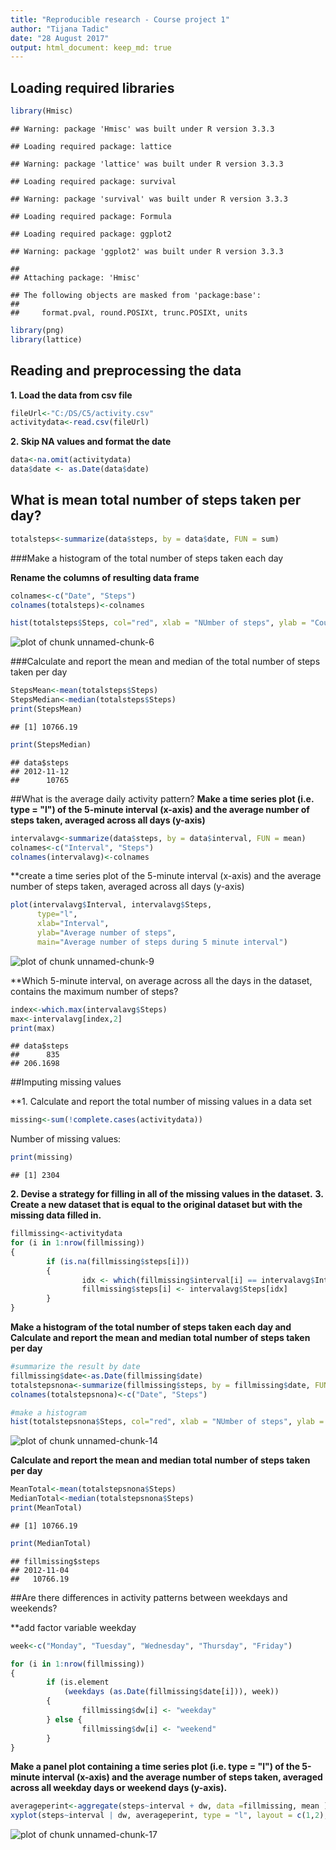 ```yaml
---
title: "Reproducible research - Course project 1"
author: "Tijana Tadic"
date: "28 August 2017"
output: html_document: keep_md: true
---
```




## Loading required libraries

```r
library(Hmisc)
```

```
## Warning: package 'Hmisc' was built under R version 3.3.3
```

```
## Loading required package: lattice
```

```
## Warning: package 'lattice' was built under R version 3.3.3
```

```
## Loading required package: survival
```

```
## Warning: package 'survival' was built under R version 3.3.3
```

```
## Loading required package: Formula
```

```
## Loading required package: ggplot2
```

```
## Warning: package 'ggplot2' was built under R version 3.3.3
```

```
## 
## Attaching package: 'Hmisc'
```

```
## The following objects are masked from 'package:base':
## 
##     format.pval, round.POSIXt, trunc.POSIXt, units
```

```r
library(png)
library(lattice)
```

## Reading and preprocessing the data

**1. Load the data from csv file**

```r
fileUrl<-"C:/DS/C5/activity.csv"
activitydata<-read.csv(fileUrl)
```

**2. Skip NA values and format the date**


```r
data<-na.omit(activitydata)
data$date <- as.Date(data$date)
```

## What is mean total number of steps taken per day?


```r
totalsteps<-summarize(data$steps, by = data$date, FUN = sum)
```

###Make a histogram of the total number of steps taken each day

**Rename the columns of resulting data frame**

```r
colnames<-c("Date", "Steps")
colnames(totalsteps)<-colnames
```



```r
hist(totalsteps$Steps, col="red", xlab = "NUmber of steps", ylab = "Count", main = "Number of steps per day")
```

![plot of chunk unnamed-chunk-6](figure/unnamed-chunk-6-1.png)

###Calculate and report the mean and median of the total number of steps taken per day


```r
StepsMean<-mean(totalsteps$Steps)
StepsMedian<-median(totalsteps$Steps)
print(StepsMean)
```

```
## [1] 10766.19
```

```r
print(StepsMedian)
```

```
## data$steps 
## 2012-11-12 
##      10765
```

##What is the average daily activity pattern?
**Make a time series plot (i.e. type = "l") of the 5-minute interval (x-axis) and the average number of steps taken, averaged across all days (y-axis)**


```r
intervalavg<-summarize(data$steps, by = data$interval, FUN = mean)
colnames<-c("Interval", "Steps")
colnames(intervalavg)<-colnames
```

**create a time series plot of the 5-minute interval (x-axis) and the average number of steps taken, averaged across all days (y-axis)

```r
plot(intervalavg$Interval, intervalavg$Steps, 
      type="l",
      xlab="Interval",
      ylab="Average number of steps",
      main="Average number of steps during 5 minute interval")
```

![plot of chunk unnamed-chunk-9](figure/unnamed-chunk-9-1.png)

**Which 5-minute interval, on average across all the days in the dataset, contains the maximum number of steps?

```r
index<-which.max(intervalavg$Steps)
max<-intervalavg[index,2]
print(max)
```

```
## data$steps 
##      835 
## 206.1698
```

##Imputing missing values

**1. Calculate and report the total number of missing values in a data set


```r
missing<-sum(!complete.cases(activitydata))
```
Number of missing values: 

```r
print(missing)
```

```
## [1] 2304
```

**2. Devise a strategy for filling in all of the missing values in the dataset.**
**3. Create a new dataset that is equal to the original dataset but with the missing data filled in.**

```r
fillmissing<-activitydata
for (i in 1:nrow(fillmissing))
{
        if (is.na(fillmissing$steps[i]))
        {
                idx <- which(fillmissing$interval[i] == intervalavg$Interval)
                fillmissing$steps[i] <- intervalavg$Steps[idx]
        }
}
```

**Make a histogram of the total number of steps taken each day and Calculate and report the mean and median total number of steps taken per day**

```r
#summarize the result by date
fillmissing$date<-as.Date(fillmissing$date)
totalstepsnona<-summarize(fillmissing$steps, by = fillmissing$date, FUN = sum)
colnames(totalstepsnona)<-c("Date", "Steps")

#make a histogram
hist(totalstepsnona$Steps, col="red", xlab = "NUmber of steps", ylab = "Count", main = "Number of steps per day")
```

![plot of chunk unnamed-chunk-14](figure/unnamed-chunk-14-1.png)


**Calculate and report the mean and median total number of steps taken per day**

```r
MeanTotal<-mean(totalstepsnona$Steps)
MedianTotal<-median(totalstepsnona$Steps)
print(MeanTotal)
```

```
## [1] 10766.19
```

```r
print(MedianTotal)
```

```
## fillmissing$steps 
## 2012-11-04 
##   10766.19
```

##Are there differences in activity patterns between weekdays and weekends?

**add factor variable weekday


```r
week<-c("Monday", "Tuesday", "Wednesday", "Thursday", "Friday")

for (i in 1:nrow(fillmissing))
{
        if (is.element
            (weekdays (as.Date(fillmissing$date[i])), week))
        {
                fillmissing$dw[i] <- "weekday"   
        } else {
                fillmissing$dw[i] <- "weekend"
        }
}
```

**Make a panel plot containing a time series plot (i.e. type = "l") of the 5-minute interval (x-axis) and the average number of steps taken, averaged across all weekday days or weekend days (y-axis).**


```r
averageperint<-aggregate(steps~interval + dw, data =fillmissing, mean )
xyplot(steps~interval | dw, averageperint, type = "l", layout = c(1,2), xlab = "Interval", ylab = "Number of steps")
```

![plot of chunk unnamed-chunk-17](figure/unnamed-chunk-17-1.png)
